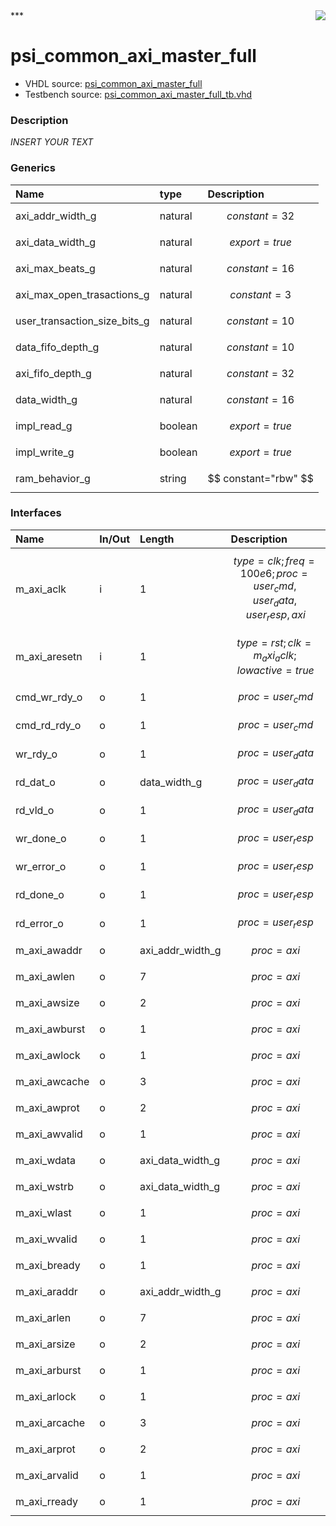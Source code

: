 <img align="right" src="../doc/psi_logo.png">
***

# psi_common_axi_master_full
 - VHDL source: [psi_common_axi_master_full](C:/Users/stef_b/git/GFA/Libraries/Firmware/VHDL/psi_common/hdl/psi_common_axi_master_full.vhd)
 - Testbench source: [psi_common_axi_master_full_tb.vhd](../testbench/psi_common_axi_master_full_tb/psi_common_axi_master_full_tb.vhd)

### Description
*INSERT YOUR TEXT*

### Generics
| Name                         | type    | Description          |
|:-----------------------------|:--------|:---------------------|
| axi_addr_width_g             | natural | $$ constant=32 $$    |
| axi_data_width_g             | natural | $$ export=true $$    |
| axi_max_beats_g              | natural | $$ constant=16 $$    |
| axi_max_open_trasactions_g   | natural | $$ constant=3 $$     |
| user_transaction_size_bits_g | natural | $$ constant=10 $$    |
| data_fifo_depth_g            | natural | $$ constant=10 $$    |
| axi_fifo_depth_g             | natural | $$ constant=32 $$    |
| data_width_g                 | natural | $$ constant=16 $$    |
| impl_read_g                  | boolean | $$ export=true $$    |
| impl_write_g                 | boolean | $$ export=true $$    |
| ram_behavior_g               | string  | $$ constant="rbw" $$ |

### Interfaces
| Name          | In/Out   | Length           | Description                                                       |
|:--------------|:---------|:-----------------|:------------------------------------------------------------------|
| m_axi_aclk    | i        | 1                | $$ type=clk; freq=100e6; proc=user_cmd,user_data,user_resp,axi $$ |
| m_axi_aresetn | i        | 1                | $$ type=rst; clk=m_axi_aclk; lowactive=true $$                    |
| cmd_wr_rdy_o  | o        | 1                | $$ proc=user_cmd $$                                               |
| cmd_rd_rdy_o  | o        | 1                | $$ proc=user_cmd $$                                               |
| wr_rdy_o      | o        | 1                | $$ proc=user_data $$                                              |
| rd_dat_o      | o        | data_width_g     | $$ proc=user_data $$                                              |
| rd_vld_o      | o        | 1                | $$ proc=user_data $$                                              |
| wr_done_o     | o        | 1                | $$ proc=user_resp $$                                              |
| wr_error_o    | o        | 1                | $$ proc=user_resp $$                                              |
| rd_done_o     | o        | 1                | $$ proc=user_resp $$                                              |
| rd_error_o    | o        | 1                | $$ proc=user_resp $$                                              |
| m_axi_awaddr  | o        | axi_addr_width_g | $$ proc=axi $$                                                    |
| m_axi_awlen   | o        | 7                | $$ proc=axi $$                                                    |
| m_axi_awsize  | o        | 2                | $$ proc=axi $$                                                    |
| m_axi_awburst | o        | 1                | $$ proc=axi $$                                                    |
| m_axi_awlock  | o        | 1                | $$ proc=axi $$                                                    |
| m_axi_awcache | o        | 3                | $$ proc=axi $$                                                    |
| m_axi_awprot  | o        | 2                | $$ proc=axi $$                                                    |
| m_axi_awvalid | o        | 1                | $$ proc=axi $$                                                    |
| m_axi_wdata   | o        | axi_data_width_g | $$ proc=axi $$                                                    |
| m_axi_wstrb   | o        | axi_data_width_g | $$ proc=axi $$                                                    |
| m_axi_wlast   | o        | 1                | $$ proc=axi $$                                                    |
| m_axi_wvalid  | o        | 1                | $$ proc=axi $$                                                    |
| m_axi_bready  | o        | 1                | $$ proc=axi $$                                                    |
| m_axi_araddr  | o        | axi_addr_width_g | $$ proc=axi $$                                                    |
| m_axi_arlen   | o        | 7                | $$ proc=axi $$                                                    |
| m_axi_arsize  | o        | 2                | $$ proc=axi $$                                                    |
| m_axi_arburst | o        | 1                | $$ proc=axi $$                                                    |
| m_axi_arlock  | o        | 1                | $$ proc=axi $$                                                    |
| m_axi_arcache | o        | 3                | $$ proc=axi $$                                                    |
| m_axi_arprot  | o        | 2                | $$ proc=axi $$                                                    |
| m_axi_arvalid | o        | 1                | $$ proc=axi $$                                                    |
| m_axi_rready  | o        | 1                | $$ proc=axi $$                                                    |